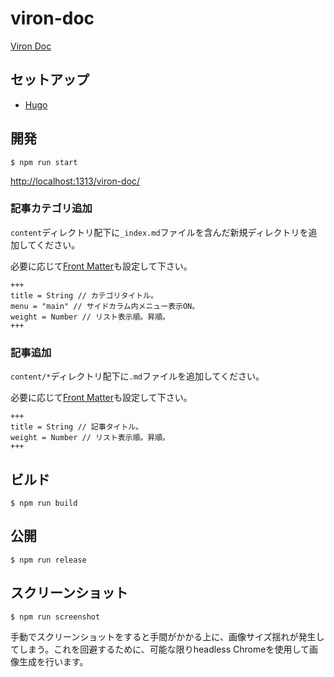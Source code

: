 # viron-doc

[Viron Doc](https://cam-inc.github.io/viron-doc/)

## セットアップ

- [Hugo](https://gohugo.io/getting-started/installing/)

## 開発

```
$ npm run start
```

[http://localhost:1313/viron-doc/](http://localhost:1313/viron-doc/)

### 記事カテゴリ追加

`content`ディレクトリ配下に`_index.md`ファイルを含んだ新規ディレクトリを追加してください。

必要に応じて[Front Matter](https://gohugo.io/content-management/front-matter/)も設定して下さい。

```
+++
title = String // カテゴリタイトル。
menu = "main" // サイドカラム内メニュー表示ON。
weight = Number // リスト表示順。昇順。
+++
```

### 記事追加

`content/*`ディレクトリ配下に`.md`ファイルを追加してください。

必要に応じて[Front Matter](https://gohugo.io/content-management/front-matter/)も設定して下さい。

```
+++
title = String // 記事タイトル。
weight = Number // リスト表示順。昇順。
+++
```


## ビルド

```
$ npm run build
```

## 公開

```
$ npm run release
```

## スクリーンショット

```
$ npm run screenshot
```

手動でスクリーンショットをすると手間がかかる上に、画像サイズ揺れが発生してしまう。これを回避するために、可能な限りheadless Chromeを使用して画像生成を行います。
